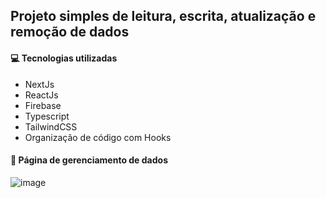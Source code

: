 ## Projeto simples de leitura, escrita, atualização e remoção de dados

#### 💻 Tecnologias utilizadas

- NextJs
- ReactJs
- Firebase
- Typescript
- TailwindCSS
- Organização de código com Hooks

#### :dart: Página de gerenciamento de dados

![image](https://github.com/guftrindade/next-crud/assets/67704261/04f635e3-2a37-49ef-8503-5384dbf6ed53)
